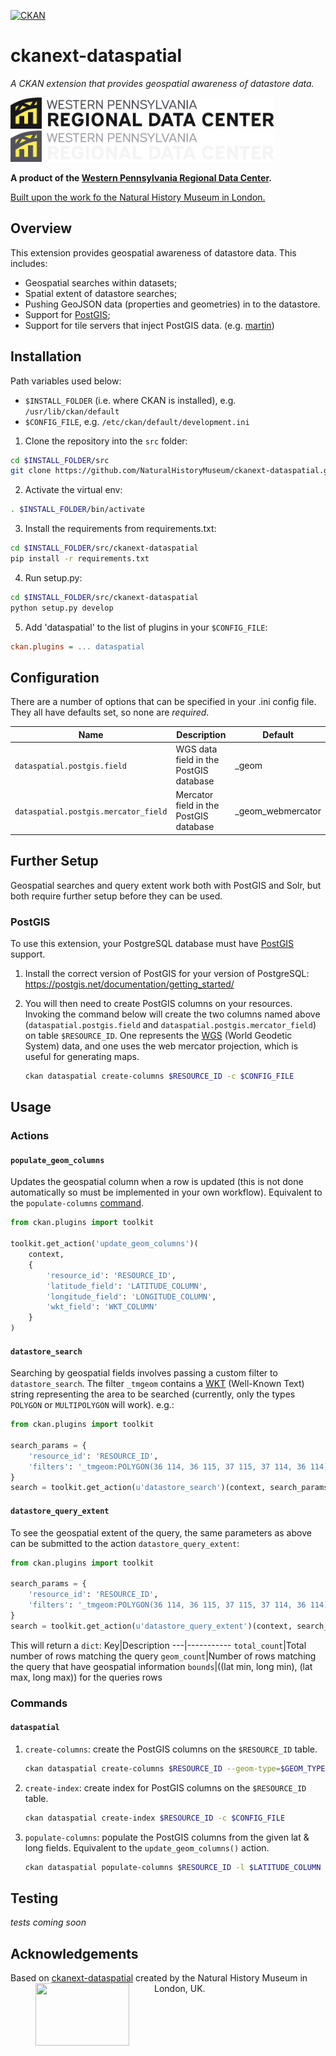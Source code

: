 [![CKAN](https://img.shields.io/badge/ckan-2.10.1-orange.svg?style=flat-square)](https://github.com/ckan/ckan)
# ckanext-dataspatial
_A CKAN extension that provides geospatial awareness of datastore data._

<img src=".github/wprdc-mark-light.png#gh-light-mode-only" height="50px" alt="WPRDC Logo"/>
<img src=".github/wprdc-mark-dark.png#gh-dark-mode-only" height="50px" alt="WPRDC Logo"/>


__A product of the [Western Pennsylvania Regional Data Center](https://www.wprdc.org).__

[Built upon the work fo the Natural History Museum in London.](#acknowledgements)

## Overview
This extension provides geospatial awareness of datastore data. This includes:

- Geospatial searches within datasets;
- Spatial extent of datastore searches;
- Pushing GeoJSON data (properties and geometries) in to the datastore.
- Support for [PostGIS](http://postgis.net);
- Support for tile servers that inject PostGIS data. (e.g. [martin](https://github.com/maplibre/martin))

## Installation
Path variables used below:
- `$INSTALL_FOLDER` (i.e. where CKAN is installed), e.g. `/usr/lib/ckan/default`
- `$CONFIG_FILE`, e.g. `/etc/ckan/default/development.ini`

1. Clone the repository into the `src` folder:

  ```bash
  cd $INSTALL_FOLDER/src
  git clone https://github.com/NaturalHistoryMuseum/ckanext-dataspatial.git
  ```

2. Activate the virtual env:

  ```bash
  . $INSTALL_FOLDER/bin/activate
  ```

3. Install the requirements from requirements.txt:

  ```bash
  cd $INSTALL_FOLDER/src/ckanext-dataspatial
  pip install -r requirements.txt
  ```

4. Run setup.py:

  ```bash
  cd $INSTALL_FOLDER/src/ckanext-dataspatial
  python setup.py develop
  ```

5. Add 'dataspatial' to the list of plugins in your `$CONFIG_FILE`:

  ```ini
  ckan.plugins = ... dataspatial
  ```

## Configuration
There are a number of options that can be specified in your .ini config file. They all have defaults set, so none are _required_.

Name|Description|Default
--|---|--
`dataspatial.postgis.field`|WGS data field in the PostGIS database|\_geom
`dataspatial.postgis.mercator_field`|Mercator field in the PostGIS database|_geom\_webmercator

## Further Setup
Geospatial searches and query extent work both with PostGIS and Solr, but both require further setup before they can be used.

### PostGIS
To use this extension, your PostgreSQL database must have [PostGIS](http://postgis.net) support.

1. Install the correct version of PostGIS for your version of PostgreSQL: https://postgis.net/documentation/getting_started/

2. You will then need to create PostGIS columns on your resources. Invoking the command below will create the two columns named above (`dataspatial.postgis.field` and `dataspatial.postgis.mercator_field`) on table `$RESOURCE_ID`.  One represents the [WGS](http://en.wikipedia.org/wiki/World_Geodetic_System) (World Geodetic System) data, and one uses the web mercator projection, which is useful for generating maps.
    ```bash
    ckan dataspatial create-columns $RESOURCE_ID -c $CONFIG_FILE
    ```

## Usage
### Actions
#### `populate_geom_columns`
Updates the geospatial column when a row is updated (this is not done automatically so must be implemented in your own workflow). Equivalent to the `populate-columns` [command](#commands).

```python
from ckan.plugins import toolkit

toolkit.get_action('update_geom_columns')(
    context,
    {
        'resource_id': 'RESOURCE_ID',
        'latitude_field': 'LATITUDE_COLUMN',
        'longitude_field': 'LONGITUDE_COLUMN',
        'wkt_field': 'WKT_COLUMN'
    }
)
```

#### `datastore_search`
Searching by geospatial fields involves passing a custom filter to `datastore_search`. The filter `_tmgeom` contains a [WKT](http://en.wikipedia.org/wiki/Well-known_text) (Well-Known Text) string representing the area to be searched (currently, only the types `POLYGON` or `MULTIPOLYGON` will work). e.g.:

```python
from ckan.plugins import toolkit

search_params = {
    'resource_id': 'RESOURCE_ID',
    'filters': '_tmgeom:POLYGON(36 114, 36 115, 37 115, 37 114, 36 114)'
}
search = toolkit.get_action(u'datastore_search')(context, search_params)
```

#### `datastore_query_extent`
To see the geospatial extent of the query, the same parameters as above can be submitted to the action `datastore_query_extent`:

```python
from ckan.plugins import toolkit

search_params = {
    'resource_id': 'RESOURCE_ID',
    'filters': '_tmgeom:POLYGON(36 114, 36 115, 37 115, 37 114, 36 114)'
}
search = toolkit.get_action(u'datastore_query_extent')(context, search_params)
```

This will return a `dict`:
Key|Description
---|-----------
`total_count`|Total number of rows matching the query
`geom_count`|Number of rows matching the query that have geospatial information
`bounds`|((lat min, long min), (lat max, long max)) for the queries rows

### Commands
#### `dataspatial`

1. `create-columns`: create the PostGIS columns on the `$RESOURCE_ID` table.
    ```bash
    ckan dataspatial create-columns $RESOURCE_ID --geom-type=$GEOM_TYPE -c $CONFIG_FILE
    ```

2. `create-index`: create index for PostGIS columns on the `$RESOURCE_ID` table.
    ```bash
    ckan dataspatial create-index $RESOURCE_ID -c $CONFIG_FILE
    ```

3. `populate-columns`: populate the PostGIS columns from the given lat & long fields. Equivalent to the `update_geom_columns()` action.
    ```bash
    ckan dataspatial populate-columns $RESOURCE_ID -l $LATITUDE_COLUMN -g $LONGITUDE_COLUMN -c $CONFIG_FILE
    ```


## Testing
*tests coming soon*


## Acknowledgements
Based on [ckanext-dataspatial](https://github.com/NaturalHistoryMuseum/ckanext-dataspatial) created by the Natural History Museum in London, UK.
<img src=".github/nhm-logo.svg" align="left" width="150px" height="100px" hspace="40"/>

